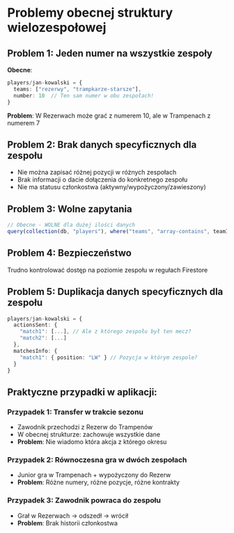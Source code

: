 # Problemy obecnej struktury wielozespołowej

## Problem 1: Jeden numer na wszystkie zespoły
**Obecne**: 
```typescript
players/jan-kowalski = {
  teams: ["rezerwy", "trampkarze-starsze"],
  number: 10  // Ten sam numer w obu zespołach!
}
```

**Problem**: W Rezerwach może grać z numerem 10, ale w Trampenach z numerem 7

## Problem 2: Brak danych specyficznych dla zespołu
- Nie można zapisać różnej pozycji w różnych zespołach
- Brak informacji o dacie dołączenia do konkretnego zespołu
- Nie ma statusu członkostwa (aktywny/wypożyczony/zawieszony)

## Problem 3: Wolne zapytania
```typescript
// Obecne - WOLNE dla dużej ilości danych
query(collection(db, "players"), where("teams", "array-contains", teamId))
```

## Problem 4: Bezpieczeństwo
Trudno kontrolować dostęp na poziomie zespołu w regułach Firestore

## Problem 5: Duplikacja danych specyficznych dla zespołu
```typescript
players/jan-kowalski = {
  actionsSent: {
    "match1": [...], // Ale z którego zespołu był ten mecz?
    "match2": [...]
  },
  matchesInfo: {
    "match1": { position: "LW" } // Pozycja w którym zespole?
  }
}
```

## Praktyczne przypadki w aplikacji:

### Przypadek 1: Transfer w trakcie sezonu
- Zawodnik przechodzi z Rezerw do Trampenów
- W obecnej strukturze: zachowuje wszystkie dane
- **Problem**: Nie wiadomo która akcja z którego okresu

### Przypadek 2: Równoczesna gra w dwóch zespołach
- Junior gra w Trampenach + wypożyczony do Rezerw
- **Problem**: Różne numery, różne pozycje, różne kontrakty

### Przypadek 3: Zawodnik powraca do zespołu
- Grał w Rezerwach → odszedł → wrócił
- **Problem**: Brak historii członkostwa 